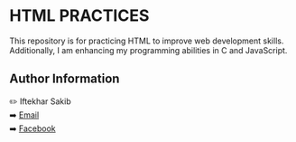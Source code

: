# HTML PRACTICES
This repository is for practicing HTML to improve web development skills.  
Additionally, I am enhancing my programming abilities in C and JavaScript.
## Author Information
:pencil2: Iftekhar Sakib  
:arrow_right: [Email]( pro.iftekhar@gmail.com)  
:arrow_right: [Facebook](https://www.facebook.com/SAKIB797)

